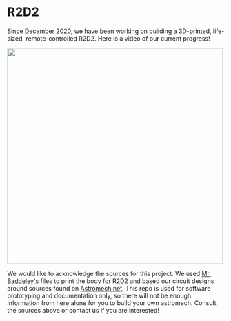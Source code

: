 # R2D2

Since December 2020, we have been working on building a 3D-printed, life-sized, remote-controlled R2D2. Here is a video of our current progress!

[<img src="https://user-images.githubusercontent.com/44105132/159543853-525ba25b-7c04-4240-aafd-c510c45150c2.jpg" width="500">](https://youtu.be/_5xbsO9Z580)

We would like to acknowledge the sources for this project. We used [Mr. Baddeley's](https://www.patreon.com/mrbaddeley) files to print the body for R2D2 and based our circuit designs around sources found on [Astromech.net](https://astromech.net/). This repo is used for software prototyping and documentation only, so there will not be enough information from here alone for you to build your own astromech. Consult the sources above or contact us if you are interested!
